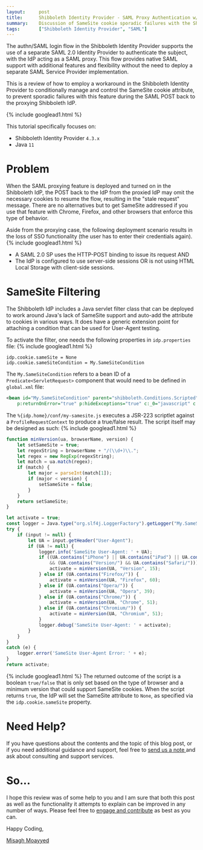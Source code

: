```yaml
---
layout:     post
title:      Shibboleth Identity Provider - SAML Proxy Authentication w/ SameSite Cookies
summary:    Discussion of SameSite cookie sporadic failures with the Shibboleth Identity Provider and its support for SAML login flow allowing one to use a separate SAML 2.0 Identity Provider to authenticate a subject.
tags:       ["Shibboleth Identity Provider", "SAML"]
---
```


The authn/SAML login flow in the Shibboleth Identity Provider supports the use of a separate SAML 2.0 Identity Provider to authenticate the subject, with the IdP acting as a SAML proxy. This flow provides native SAML support with additional features and flexibility without the need to deploy a separate SAML Service Provider implementation.

This is a review of how to employ a workaround in the Shibboleth Identity Provider to conditionally manage and control the SameSite cookie attribute, to prevent sporadic failures with this feature during the SAML POST back to the proxying Shibboleth IdP.

{% include googlead1.html %}

This tutorial specifically focuses on:

- Shibboleth Identity Provider `4.3.x`
- Java `11`

# Problem

When the SAML proxying feature is deployed and turned on in the Shibboleth IdP, the POST back to the IdP from the proxied IdP may omit the necessary cookies to resume the flow, resulting in the "stale request" message. There are no alternatives but to get SameSite addressed if you use that feature with Chrome, Firefox, and other browsers that enforce this type of behavior. 

Aside from the proxying case, the following deployment scenario results in the loss of SSO functionality (the user has to enter their credentials again).
{% include googlead1.html %}
- A SAML 2.0 SP uses the HTTP-POST binding to issue its request AND
- The IdP is configured to use server-side sessions OR is not using HTML Local Storage with client-side sessions.

# SameSite Filtering

The Shibboleth IdP includes a Java servlet filter class that can be deployed to work around Java's lack of SameSite support and auto-add the attribute to cookies in various ways. It does have a generic extension point for attaching a condition that can be used for User-Agent testing. 

To activate the filter, one needs the following properties in `idp.properties` file:
{% include googlead1.html %}
```properties
idp.cookie.sameSite = None 
idp.cookie.sameSiteCondition = My.SameSiteCondition
```

The `My.SameSiteCondition` refers to a bean ID of a `Predicate<ServletRequest>` component that would need to be defined in `global.xml` file:

```xml
<bean id="My.SameSiteCondition" parent="shibboleth.Conditions.Scripted" factory-method="resourceScript" 
    p:returnOnError="true" p:hideExceptions="true" c:_0="javascript" c:_1="%{idp.home}/conf/my-samesite.js" />
```

The `%{idp.home}/conf/my-samesite.js` executes a JSR-223 scriptlet against a `ProfileRequestContext` to produce a true/false result. The script itself may be designed as such:
{% include googlead1.html %}
```javascript
function minVersion(ua, browserName, version) {
    let setSameSite = true;
    let regexString = browserName + "/(\\d+)\\.";
    let regex = new RegExp(regexString);
    let match = ua.match(regex);
    if (match) {
        let major = parseInt(match[1]);
        if (major < version) { 
            setSameSite = false;
        }
    }
    return setSameSite;
}

let activate = true;
const logger = Java.type("org.slf4j.LoggerFactory").getLogger("My.SameSiteCondition");
try {
    if (input != null) {
        let UA = input.getHeader("User-Agent");
        if (UA != null) {
            logger.info('SameSite User-Agent: ' + UA);
            if ((UA.contains("iPhone") || UA.contains("iPad") || UA.contains(" OS X ")) 
                && (UA.contains("Version/") && UA.contains("Safari/"))) {
                activate = minVersion(UA, "Version", 15);
            } else if (UA.contains("Firefox/")) {
                activate = minVersion(UA, "Firefox", 60); 
            } else if (UA.contains("Opera/")) {
                activate = minVersion(UA, "Opera", 39);
            } else if (UA.contains("Chrome/")) {
                activate = minVersion(UA, "Chrome", 51); 
            } else if (UA.contains("Chromium/")) {
                activate = minVersion(UA, "Chromium", 51);
            }
            logger.debug('SameSite User-Agent: ' + activate);
        }
    }
}
catch (e) {
    logger.error('SameSite User-Agent Error: ' + e);
}
return activate;
```
{% include googlead1.html %}
The returned outcome of the script is a boolean `true/false` that is only set based on the type of browser and a minimum version that could support SameSite cookies. When the script returns `true`, the IdP will set the SameSite attribute to `None`, as specified via the `idp.cookie.sameSite` property.

# Need Help?

If you have questions about the contents and the topic of this blog post, or if you need additional guidance and support, feel free to [send us a note ](/#contact-section-header) and ask about consulting and support services.

# So...

I hope this review was of some help to you and I am sure that both this post as well as the functionality it attempts to explain can be improved in any number of ways. Please feel free to [engage and contribute][contribguide] as best as you can.

Happy Coding,

[Misagh Moayyed](https://fawnoos.com)

[contribguide]: https://apereo.github.io/cas/developer/Contributor-Guidelines.html